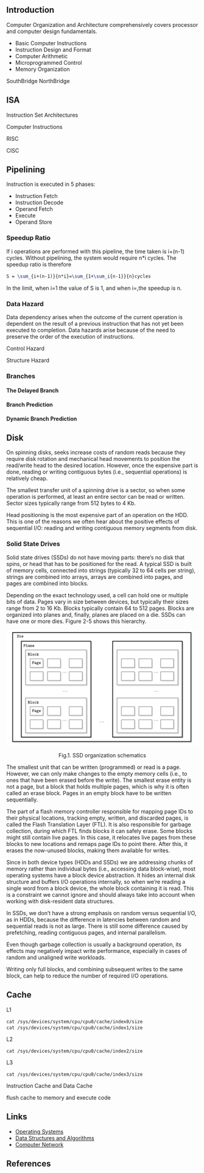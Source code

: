 ## Introduction

Computer Organization and Architecture comprehensively covers processor and computer design fundamentals.

- Basic Computer Instructions
- Instruction Design and Format
- Computer Arithmetic
- Microprogrammed Control
- Memory Organization



SouthBridge
NorthBridge


## ISA

Instruction Set Architectures

Computer Instructions

RISC

CISC

## Pipelining

Instruction is executed in 5 phases:

- Instruction Fetch
- Instruction Decode
- Operand Fetch
- Execute
- Operand Store

### Speedup Ratio

If i operations are performed with this pipeline, the time taken is i+(n-1) cycles.
Without pipelining, the system would require n*i cycles.
The speedup ratio is therefore

```tex
S = \sum_{i+(n-1)}{n*i}=\sum_{1+\sum_i{n-1}}{n}cycles
```

In the limit, when i=1 the value of S is 1, and when i=,the speedup is n.

### Data Hazard

Data dependency arises when the outcome of the current operation is dependent on the result of a previous instruction that has not yet been executed to completion.
Data hazards arise because of the need to preserve the order of the execution of instructions.

Control Hazard

Structure Hazard

### Branches

#### The Delayed Branch

#### Branch Prediction

#### Dynamic Branch Prediction

## Disk

On spinning disks, seeks increase costs of random reads because they require disk rotation and mechanical head movements to position the read/write head to the desired location. However, once the expensive part is done, reading or writing contiguous bytes (i.e., sequential operations) is relatively cheap.

The smallest transfer unit of a spinning drive is a sector, so when some operation is performed, at least an entire sector can be read or written. Sector sizes typically range from 512 bytes to 4 Kb.

Head positioning is the most expensive part of an operation on the HDD. This is one of the reasons we often hear about the positive effects of sequential I/O: reading and writing contiguous memory segments from disk.




### Solid State Drives
Solid state drives (SSDs) do not have moving parts: there’s no disk that spins, or head that has to be positioned for the read. A typical SSD is built of memory cells, connected into strings (typically 32 to 64 cells per string), strings are combined into arrays, arrays are combined into pages, and pages are combined into blocks.

Depending on the exact technology used, a cell can hold one or multiple bits of data. Pages vary in size between devices, but typically their sizes range from 2 to 16 Kb. Blocks typically contain 64 to 512 pages. Blocks are organized into planes and, finally, planes are placed on a die. SSDs can have one or more dies. Figure 2-5 shows this hierarchy.



<div style="text-align: center;">

![Fig.1. SSD organization schematics](img/SSD-Organization-Schematics.png)

</div>

<p style="text-align: center;">
Fig.1. SSD organization schematics
</p>


The smallest unit that can be written (programmed) or read is a page. However, we can only make changes to the empty memory cells (i.e., to ones that have been erased before the write). 
The smallest erase entity is not a page, but a block that holds multiple pages, which is why it is often called an erase block. Pages in an empty block have to be written sequentially.

The part of a flash memory controller responsible for mapping page IDs to their physical locations, tracking empty, written, and discarded pages, is called the Flash Translation Layer (FTL). 
It is also responsible for garbage collection, during which FTL finds blocks it can safely erase. Some blocks might still contain live pages. 
In this case, it relocates live pages from these blocks to new locations and remaps page IDs to point there. 
After this, it erases the now-unused blocks, making them available for writes.

Since in both device types (HDDs and SSDs) we are addressing chunks of memory rather than individual bytes (i.e., accessing data block-wise), most operating systems have a block device abstraction. 
It hides an internal disk structure and buffers I/O operations internally, so when we’re reading a single word from a block device, the whole block containing it is read. 
This is a constraint we cannot ignore and should always take into account when working with disk-resident data structures.

In SSDs, we don’t have a strong emphasis on random versus sequential I/O, as in HDDs, because the difference in latencies between random and sequential reads is not as large. There is still some difference caused by prefetching, reading contiguous pages, and internal parallelism.

Even though garbage collection is usually a background operation, its effects may negatively impact write performance, especially in cases of random and unaligned write workloads.

Writing only full blocks, and combining subsequent writes to the same block, can help to reduce the number of required I/O operations. 

## Cache

L1

```shell
cat /sys/devices/system/cpu/cpu0/cache/index0/size 
cat /sys/devices/system/cpu/cpu0/cache/index1/size
```

L2

```shell
cat /sys/devices/system/cpu/cpu0/cache/index2/size 
```

L3

```shell
cat /sys/devices/system/cpu/cpu0/cache/index3/size 
```

Instruction Cache and Data Cache

flush cache to memory and execute code

## Links

- [Operating Systems](/docs/CS/OS/OS.md)
- [Data Structures and Algorithms](/docs/CS/Algorithms/Algorithms.md)
- [Computer Network](/docs/CS/CN/CN.md)


## References


